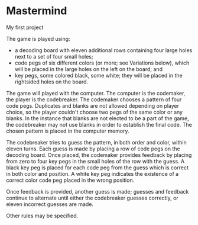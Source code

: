 # Mastermind
My first project

The game is played using:

- a decoding board with eleven additional rows containing four large holes next to a set of four small holes;
- code pegs of six different colors (or more; see Variations below), which will be placed in the large holes on the left on the board; and
- key pegs, some colored black, some white; they will be placed in the rightsided holes on the board.

The game will played with the computer. The computer is the codemaker, the player is the codebreaker. The codemaker chooses a pattern of four code pegs. Duplicates and blanks are not allowed depending on player choice, so the player couldn't choose two pegs of the same color or any blanks. In the instance that blanks are not elected to be a part of the game, the codebreaker may not use blanks in order to establish the final code. The chosen pattern is placed in the computer memory.

The codebreaker tries to guess the pattern, in both order and color, within eleven turns. Each guess is made by placing a row of code pegs on the decoding board. Once placed, the codemaker provides feedback by placing from zero to four key pegs in the small holes of the row with the guess. A black key peg is placed for each code peg from the guess which is correct in both color and position. A white key peg indicates the existence of a correct color code peg placed in the wrong position.

Once feedback is provided, another guess is made; guesses and feedback continue to alternate until either the codebreaker guesses correctly, or eleven incorrect guesses are made.

Other rules may be specified.
